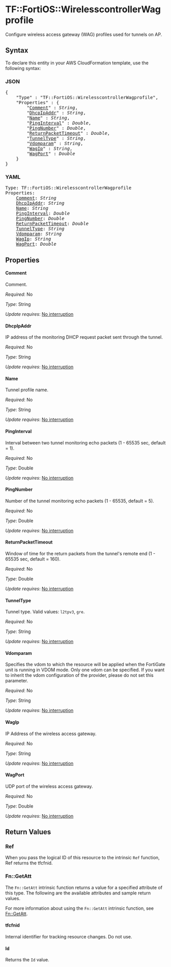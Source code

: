 # TF::FortiOS::WirelesscontrollerWagprofile

Configure wireless access gateway (WAG) profiles used for tunnels on AP.

## Syntax

To declare this entity in your AWS CloudFormation template, use the following syntax:

### JSON

<pre>
{
    "Type" : "TF::FortiOS::WirelesscontrollerWagprofile",
    "Properties" : {
        "<a href="#comment" title="Comment">Comment</a>" : <i>String</i>,
        "<a href="#dhcpipaddr" title="DhcpIpAddr">DhcpIpAddr</a>" : <i>String</i>,
        "<a href="#name" title="Name">Name</a>" : <i>String</i>,
        "<a href="#pinginterval" title="PingInterval">PingInterval</a>" : <i>Double</i>,
        "<a href="#pingnumber" title="PingNumber">PingNumber</a>" : <i>Double</i>,
        "<a href="#returnpackettimeout" title="ReturnPacketTimeout">ReturnPacketTimeout</a>" : <i>Double</i>,
        "<a href="#tunneltype" title="TunnelType">TunnelType</a>" : <i>String</i>,
        "<a href="#vdomparam" title="Vdomparam">Vdomparam</a>" : <i>String</i>,
        "<a href="#wagip" title="WagIp">WagIp</a>" : <i>String</i>,
        "<a href="#wagport" title="WagPort">WagPort</a>" : <i>Double</i>
    }
}
</pre>

### YAML

<pre>
Type: TF::FortiOS::WirelesscontrollerWagprofile
Properties:
    <a href="#comment" title="Comment">Comment</a>: <i>String</i>
    <a href="#dhcpipaddr" title="DhcpIpAddr">DhcpIpAddr</a>: <i>String</i>
    <a href="#name" title="Name">Name</a>: <i>String</i>
    <a href="#pinginterval" title="PingInterval">PingInterval</a>: <i>Double</i>
    <a href="#pingnumber" title="PingNumber">PingNumber</a>: <i>Double</i>
    <a href="#returnpackettimeout" title="ReturnPacketTimeout">ReturnPacketTimeout</a>: <i>Double</i>
    <a href="#tunneltype" title="TunnelType">TunnelType</a>: <i>String</i>
    <a href="#vdomparam" title="Vdomparam">Vdomparam</a>: <i>String</i>
    <a href="#wagip" title="WagIp">WagIp</a>: <i>String</i>
    <a href="#wagport" title="WagPort">WagPort</a>: <i>Double</i>
</pre>

## Properties

#### Comment

Comment.

_Required_: No

_Type_: String

_Update requires_: [No interruption](https://docs.aws.amazon.com/AWSCloudFormation/latest/UserGuide/using-cfn-updating-stacks-update-behaviors.html#update-no-interrupt)

#### DhcpIpAddr

IP address of the monitoring DHCP request packet sent through the tunnel.

_Required_: No

_Type_: String

_Update requires_: [No interruption](https://docs.aws.amazon.com/AWSCloudFormation/latest/UserGuide/using-cfn-updating-stacks-update-behaviors.html#update-no-interrupt)

#### Name

Tunnel profile name.

_Required_: No

_Type_: String

_Update requires_: [No interruption](https://docs.aws.amazon.com/AWSCloudFormation/latest/UserGuide/using-cfn-updating-stacks-update-behaviors.html#update-no-interrupt)

#### PingInterval

Interval between two tunnel monitoring echo packets (1 - 65535 sec, default = 1).

_Required_: No

_Type_: Double

_Update requires_: [No interruption](https://docs.aws.amazon.com/AWSCloudFormation/latest/UserGuide/using-cfn-updating-stacks-update-behaviors.html#update-no-interrupt)

#### PingNumber

Number of the tunnel monitoring echo packets (1 - 65535, default = 5).

_Required_: No

_Type_: Double

_Update requires_: [No interruption](https://docs.aws.amazon.com/AWSCloudFormation/latest/UserGuide/using-cfn-updating-stacks-update-behaviors.html#update-no-interrupt)

#### ReturnPacketTimeout

Window of time for the return packets from the tunnel's remote end (1 - 65535 sec, default = 160).

_Required_: No

_Type_: Double

_Update requires_: [No interruption](https://docs.aws.amazon.com/AWSCloudFormation/latest/UserGuide/using-cfn-updating-stacks-update-behaviors.html#update-no-interrupt)

#### TunnelType

Tunnel type. Valid values: `l2tpv3`, `gre`.

_Required_: No

_Type_: String

_Update requires_: [No interruption](https://docs.aws.amazon.com/AWSCloudFormation/latest/UserGuide/using-cfn-updating-stacks-update-behaviors.html#update-no-interrupt)

#### Vdomparam

Specifies the vdom to which the resource will be applied when the FortiGate unit is running in VDOM mode. Only one vdom can be specified. If you want to inherit the vdom configuration of the provider, please do not set this parameter.

_Required_: No

_Type_: String

_Update requires_: [No interruption](https://docs.aws.amazon.com/AWSCloudFormation/latest/UserGuide/using-cfn-updating-stacks-update-behaviors.html#update-no-interrupt)

#### WagIp

IP Address of the wireless access gateway.

_Required_: No

_Type_: String

_Update requires_: [No interruption](https://docs.aws.amazon.com/AWSCloudFormation/latest/UserGuide/using-cfn-updating-stacks-update-behaviors.html#update-no-interrupt)

#### WagPort

UDP port of the wireless access gateway.

_Required_: No

_Type_: Double

_Update requires_: [No interruption](https://docs.aws.amazon.com/AWSCloudFormation/latest/UserGuide/using-cfn-updating-stacks-update-behaviors.html#update-no-interrupt)

## Return Values

### Ref

When you pass the logical ID of this resource to the intrinsic `Ref` function, Ref returns the tfcfnid.

### Fn::GetAtt

The `Fn::GetAtt` intrinsic function returns a value for a specified attribute of this type. The following are the available attributes and sample return values.

For more information about using the `Fn::GetAtt` intrinsic function, see [Fn::GetAtt](https://docs.aws.amazon.com/AWSCloudFormation/latest/UserGuide/intrinsic-function-reference-getatt.html).

#### tfcfnid

Internal identifier for tracking resource changes. Do not use.

#### Id

Returns the <code>Id</code> value.


